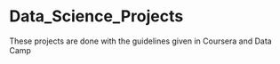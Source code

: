 # Data_Science_Projects
These projects are done with the guidelines given in Coursera and Data Camp
